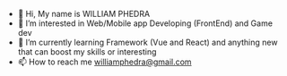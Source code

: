 - 👋 Hi, My name is WILLIAM PHEDRA
- 👀 I’m interested in Web/Mobile app Developing (FrontEnd) and Game dev 
- 🌱 I’m currently learning Framework (Vue and React) and anything new that can boost my skills or interesting
- 📫 How to reach me williamphedra@gmail.com

<!---
DoubleYuPi/DoubleYuPi is a ✨ special ✨ repository because its `README.md` (this file) appears on your GitHub profile.
You can click the Preview link to take a look at your changes.
--->
